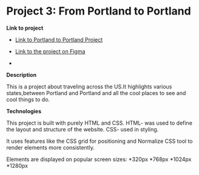 # Project 3: From Portland to Portland

**Link to project**

 * [Link to Portland to Portland Project](https://wilhelminatetteh.github.io/web_project_3/index.html)


* [Link to the project on Figma](https://www.figma.com/file/xM9rNsdK4iNcFJmDZho3Aw/Sprint-3%3A-From-Portland-to-Portland-%2F-desktop-%2B-mobile?node-id=500%3A0)
* 
**Description**

This is a project about traveling across the US.It highlights various states,between Portland and Portland and all the cool places to see and cool things to do.

**Technologies**

This project is built with purely HTML and CSS.
HTML- was used to define the layout and structure of the website.
CSS- used in styling.

It uses features like the CSS grid for positioning and Normalize CSS tool to render elements more consistently.

Elements are displayed on popular screen sizes:
*320px
*768px
*1024px
*1280px




